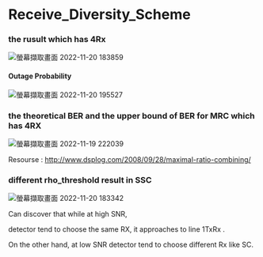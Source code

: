 # Receive_Diversity_Scheme

### the rusult which has 4Rx

![螢幕擷取畫面 2022-11-20 183859](https://user-images.githubusercontent.com/76609089/202897751-64a64a3c-8293-49af-a4bf-8d1ae5eb4c21.png)

#### Outage Probability
![螢幕擷取畫面 2022-11-20 195527](https://user-images.githubusercontent.com/76609089/202900852-7b6646fb-de7a-4279-b6dc-b798e2156c6a.png)


### the theoretical BER and the upper bound of BER for MRC which has 4RX

![螢幕擷取畫面 2022-11-19 222039](https://user-images.githubusercontent.com/76609089/202857777-072f57b1-a85f-49f1-8c10-8d9da88756a0.png)

Resourse : http://www.dsplog.com/2008/09/28/maximal-ratio-combining/

### different rho_threshold result in SSC

![螢幕擷取畫面 2022-11-20 183342](https://user-images.githubusercontent.com/76609089/202897770-cbd857ff-cc0e-4a4e-bc3e-4f6be49926f7.png)

Can discover that while at high SNR, 

detector tend to choose the same RX, it approaches to line 1TxRx .

On the other hand, at low SNR detector tend to choose different Rx like SC.
